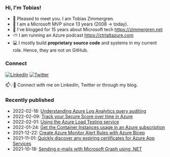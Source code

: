 ### Hi, I'm Tobias!
- 🔭 Pleased to meet you. I am Tobias Zimmergren.
- 🥇 I am a Microsoft MVP since 13 years (2008 -> today).
- 📰 I've blogged for 15 years about Microsoft tech https://zimmergren.net
- ⛅ I am running an Azure podcast https://ctrlaltazure.com
- 💻 I mostly build **proprietary source code** and systems in my current role. Hence, they are not on GitHub.

<!--![Top Code Languages](https://github-readme-stats.vercel.app/api/top-langs/?username=zimmergren&layout=compact)-->

### Connect
<a href="https://www.linkedin.com/in/zimmergren"><img src="https://img.shields.io/badge/LinkedIn--_.svg?style=social&logo=linkedin" alt="LinkedIn"></a> <a href="https://twitter.com/zimmergren"><img src="https://img.shields.io/twitter/follow/zimmergren?label=Twitter&style=social" alt="Twitter"></a>

📫💡🙏 Connect with me on LinkedIn, Twitter or through my blog.

### Recently published
- 2022-02-18: [Understanding Azure Log Analytics query auditing](https://zimmergren.net/understanding-azure-log-analytics-query-auditing/)
- 2022-02-09: [Track your Secure Score over time in Azure](https://zimmergren.net/secure-score-over-time-in-azure/)
- 2022-02-01: [Using the Azure Load Testing service](https://zimmergren.net/using-the-azure-load-testing-service/)
- 2022-01-24: [Get the Container Instances usage in an Azure subscription](https://zimmergren.net/get-container-instances-usage-in-azure-subscription/)
- 2021-12-22: [Create Azure Monitor Alert Rules with Azure Bicep](https://zimmergren.net/create-azure-monitor-alert-rules-with-bicep/)
- 2021-11-01: [Quickly discover any expiring certificates for Azure App Services](https://zimmergren.net/discover-expiring-azure-app-services-certificates/)
- 2021-10-18: [Sending e-mails with Microsoft Graph using .NET](https://zimmergren.net/sending-e-mails-using-microsoft-graph-using-dotnet/)
